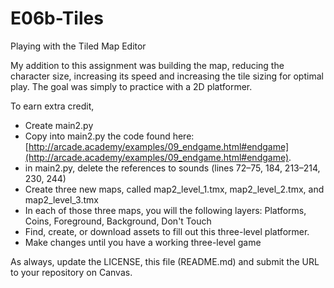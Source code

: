 # E06b-Tiles
Playing with the Tiled Map Editor

My addition to this assignment was building the map, reducing the character size, increasing its speed and increasing the tile sizing for optimal play. The goal was simply to practice with a 2D platformer. 

To earn extra credit,

 * Create main2.py
 * Copy into main2.py the code found here: [http://arcade.academy/examples/09_endgame.html#endgame](http://arcade.academy/examples/09_endgame.html#endgame).
 * in main2.py, delete the references to sounds (lines 72–75, 184, 213–214, 230, 244)
 * Create three new maps, called map2_level_1.tmx, map2_level_2.tmx, and map2_level_3.tmx
 * In each of those three maps, you will the following layers: Platforms, Coins, Foreground, Background, Don't Touch
 * Find, create, or download assets to fill out this three-level platformer. 
 * Make changes until you have a working three-level game

As always, update the LICENSE, this file (README.md) and submit the URL to your repository on Canvas.
